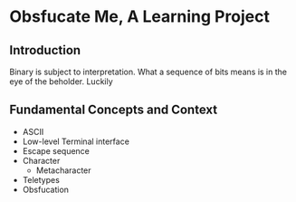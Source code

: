 # Obsfucate Me, A Learning Project
## Introduction
Binary is subject to interpretation. What a sequence of bits means is in the eye of the beholder. Luckily 

## Fundamental Concepts and Context
- ASCII
- Low-level Terminal interface
- Escape sequence
- Character
  - Metacharacter
- Teletypes
- Obsfucation